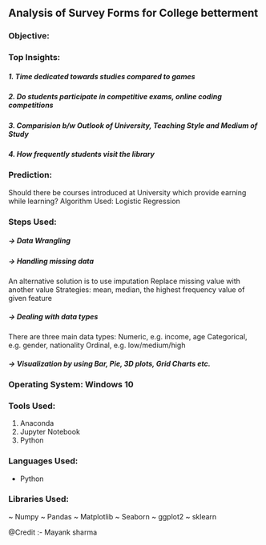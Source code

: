 ## Analysis of Survey Forms for College betterment

### Objective:
### Top Insights:
##### 1. Time dedicated towards studies compared to games
##### 2. Do students participate in competitive exams, online coding competitions
##### 3. Comparision b/w Outlook of University, Teaching Style and Medium of Study
##### 4. How frequently students visit the library

### Prediction:
Should there be courses introduced at University which provide earning while learning?
Algorithm Used: Logistic Regression

### Steps Used:
##### -> Data Wrangling
##### -> Handling missing data
An alternative solution is to use imputation
Replace missing value with another value
Strategies: mean, median, the highest frequency value of given feature
##### -> Dealing with data types
There are three main data types:
Numeric, e.g. income, age
Categorical, e.g. gender, nationality
Ordinal, e.g. low/medium/high
##### -> Visualization by using Bar, Pie, 3D plots, Grid Charts etc.


### Operating System: Windows 10
### Tools Used:
1. Anaconda 
2. Jupyter Notebook
3. Python 

### Languages Used:
* Python

### Libraries Used:
~ Numpy
~ Pandas
~ Matplotlib
~ Seaborn
~ ggplot2
~ sklearn


@Credit :- Mayank sharma
